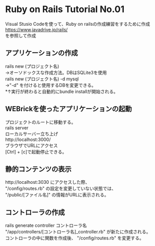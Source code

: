 # Ruby on Rails Tutorial No.01
Visual Stusio Codeを使って、Ruby on railsの作成練習をするために作成  
https://www.javadrive.jp/rails/  
を参照して作成  

## アプリケーションの作成
rails new (プロジェクト名)  
→オーソドックスな作成方法。DBはSQLite3を使用  
rails new (プロジェクト名) -d mysql  
→"-d" を付けると使用するDBを変更できる。  
*↑実行が終わると自動的にbundle installが開始される。  

## WEBrickを使ったアプリケーションの起動
プロジェクトのルートに移動する。  
rails server  
ローカルサーバー立ち上げ  
http://localhost:3000/  
ブラウザでURLにアクセス  
[Ctrl] + [c]で起動停止できる。  

## 静的コンテンツの表示
http://localhost:3030 にアクセスした際、  
"/config/routes.rb" の設定を変更していない状態では、  
"/public/[ファイル名]" の情報がURLに表示される。  

## コントローラの作成
rails generate controller コントローラ名  
"/app/controllers/[コントローラ名]_controller.rb" が新たに作成される。  
コントローラの中に関数を作成後、 "/config/routes.rb" を変更する。  